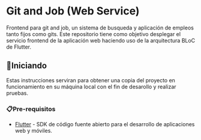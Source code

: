 # Git and Job (Web Service)
Frontend para git and job, un sistema de busqueda y aplicación de empleos tanto fijos como gits. Este repositorio tiene como objetivo desplegar el servicio frontend de la aplicación web  haciendo uso de la arquitectura BLoC de Flutter.

## 🚀Iniciando 
Estas instrucciones serviran para obtener una copia del proyecto en funcionamiento en su máquina local con el fin de desarollo y realizar pruebas.

### 📋Pre-requisitos 
* [Flutter](https://flutter.dev/) - SDK de código fuente abierto para el desarrollo de aplicaciones web y móviles.
 
